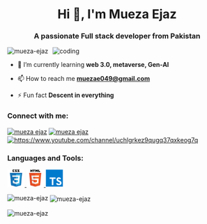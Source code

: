 

<h1 align="center">Hi 👋, I'm Mueza Ejaz</h1>
<h3 align="center">A passionate Full stack developer from Pakistan</h3>
                                                                    
<img align="right" alt="coding" width="400px" src="https://camo.githubusercontent.com/9792d43627b178fd4a45bcabb3647d7b34a62d64baf96a19abf6ea19d5cea8dd/68747470733a2f2f63646e2e6472696262626c652e636f6d2f75736572732f313138373833362f73637265656e73686f74732f363533393432392f70726f6772616d65722e676966" />

<p align="left"> <img src="https://komarev.com/ghpvc/?username=mueza-ejaz&label=Profile%20views&color=0e75b6&style=flat" alt="mueza-ejaz" /> </p>

- 🌱 I’m currently learning **web 3.0, metaverse, Gen-AI**

- 📫 How to reach me **muezae049@gmail.com**

- ⚡ Fun fact **Descent in everything**

<h3 align="left">Connect with me:</h3>
<p align="left">
<a href="https://linkedin.com/in/mueza ejaz" target="blank"><img align="center" src="https://raw.githubusercontent.com/rahuldkjain/github-profile-readme-generator/master/src/images/icons/Social/linked-in-alt.svg" alt="mueza ejaz" height="30" width="40" /></a>
<a href="https://fb.com/mueza ejaz" target="blank"><img align="center" src="https://raw.githubusercontent.com/rahuldkjain/github-profile-readme-generator/master/src/images/icons/Social/facebook.svg" alt="mueza ejaz" height="30" width="40" /></a>
<a href="https://www.youtube.com/c/https://www.youtube.com/channel/uchlgrkez9qugq37qxkeog7q" target="blank"><img align="center" src="https://raw.githubusercontent.com/rahuldkjain/github-profile-readme-generator/master/src/images/icons/Social/youtube.svg" alt="https://www.youtube.com/channel/uchlgrkez9qugq37qxkeog7q" height="30" width="40" /></a>
</p>

<h3 align="left">Languages and Tools:</h3>
<p align="left"> <a href="https://www.w3schools.com/css/" target="_blank" rel="noreferrer"> <img src="https://raw.githubusercontent.com/devicons/devicon/master/icons/css3/css3-original-wordmark.svg" alt="css3" width="40" height="40"/> </a> <a href="https://www.w3.org/html/" target="_blank" rel="noreferrer"> <img src="https://raw.githubusercontent.com/devicons/devicon/master/icons/html5/html5-original-wordmark.svg" alt="html5" width="40" height="40"/> </a> <a href="https://www.typescriptlang.org/" target="_blank" rel="noreferrer"> <img src="https://raw.githubusercontent.com/devicons/devicon/master/icons/typescript/typescript-original.svg" alt="typescript" width="40" height="40"/> </a> </p>

<p><img align="left" src="https://github-readme-stats.vercel.app/api/top-langs?username=mueza-ejaz&show_icons=true&locale=en&layout=compact" alt="mueza-ejaz" /></p>

<p>&nbsp;<img align="center" src="https://github-readme-stats.vercel.app/api?username=mueza-ejaz&show_icons=true&locale=en" alt="mueza-ejaz" /></p>

<p><img align="center" src="https://github-readme-streak-stats.herokuapp.com/?user=mueza-ejaz&" alt="mueza-ejaz" /></p>
